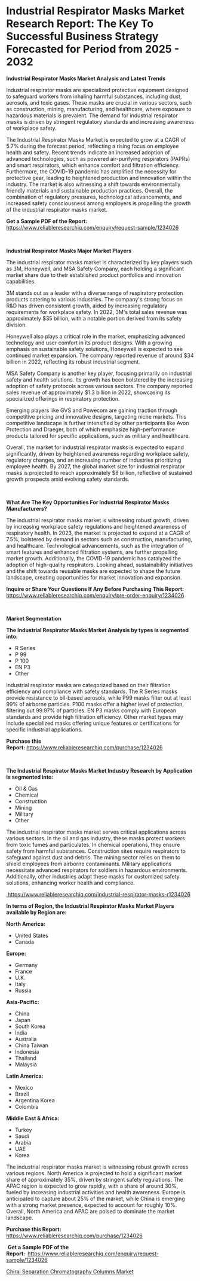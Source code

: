 <p><h1>Industrial Respirator Masks Market Research Report: The Key To Successful Business Strategy Forecasted for Period from 2025 - 2032</h1></p><p><strong>Industrial Respirator Masks Market Analysis and Latest Trends</strong></p>
<p><p>Industrial respirator masks are specialized protective equipment designed to safeguard workers from inhaling harmful substances, including dust, aerosols, and toxic gases. These masks are crucial in various sectors, such as construction, mining, manufacturing, and healthcare, where exposure to hazardous materials is prevalent. The demand for industrial respirator masks is driven by stringent regulatory standards and increasing awareness of workplace safety.</p><p>The Industrial Respirator Masks Market is expected to grow at a CAGR of 5.7% during the forecast period, reflecting a rising focus on employee health and safety. Recent trends indicate an increased adoption of advanced technologies, such as powered air-purifying respirators (PAPRs) and smart respirators, which enhance comfort and filtration efficiency. Furthermore, the COVID-19 pandemic has amplified the necessity for protective gear, leading to heightened production and innovation within the industry. The market is also witnessing a shift towards environmentally friendly materials and sustainable production practices. Overall, the combination of regulatory pressures, technological advancements, and increased safety consciousness among employers is propelling the growth of the industrial respirator masks market.</p></p>
<p><strong>Get a Sample PDF of the Report:&nbsp;</strong> <a href="https://www.reliableresearchiq.com/enquiry/request-sample/1234026?utm_campaign=3513&utm_medium=2&utm_source=Github&utm_content=ia&utm_term=25032025&utm_id=industrial-respirator-masks">https://www.reliableresearchiq.com/enquiry/request-sample/1234026</a></p>
<p>&nbsp;</p>
<p><strong>Industrial Respirator Masks Major Market Players</strong></p>
<p><p>The industrial respirator masks market is characterized by key players such as 3M, Honeywell, and MSA Safety Company, each holding a significant market share due to their established product portfolios and innovation capabilities. </p><p>3M stands out as a leader with a diverse range of respiratory protection products catering to various industries. The company's strong focus on R&D has driven consistent growth, aided by increasing regulatory requirements for workplace safety. In 2022, 3M's total sales revenue was approximately $35 billion, with a notable portion derived from its safety division.</p><p>Honeywell also plays a critical role in the market, emphasizing advanced technology and user comfort in its product designs. With a growing emphasis on sustainable safety solutions, Honeywell is expected to see continued market expansion. The company reported revenue of around $34 billion in 2022, reflecting its robust industrial segment.</p><p>MSA Safety Company is another key player, focusing primarily on industrial safety and health solutions. Its growth has been bolstered by the increasing adoption of safety protocols across various sectors. The company reported sales revenue of approximately $1.3 billion in 2022, showcasing its specialized offerings in respiratory protection.</p><p>Emerging players like GVS and Powecom are gaining traction through competitive pricing and innovative designs, targeting niche markets. This competitive landscape is further intensified by other participants like Avon Protection and Draeger, both of which emphasize high-performance products tailored for specific applications, such as military and healthcare.</p><p>Overall, the market for industrial respirator masks is expected to expand significantly, driven by heightened awareness regarding workplace safety, regulatory changes, and an increasing number of industries prioritizing employee health. By 2027, the global market size for industrial respirator masks is projected to reach approximately $8 billion, reflective of sustained growth prospects amid evolving safety standards.</p></p>
<p>&nbsp;</p>
<p><strong>What Are The Key Opportunities For Industrial Respirator Masks Manufacturers?</strong></p>
<p><p>The industrial respirator masks market is witnessing robust growth, driven by increasing workplace safety regulations and heightened awareness of respiratory health. In 2023, the market is projected to expand at a CAGR of 7.5%, bolstered by demand in sectors such as construction, manufacturing, and healthcare. Technological advancements, such as the integration of smart features and enhanced filtration systems, are further propelling market growth. Additionally, the COVID-19 pandemic has catalyzed the adoption of high-quality respirators. Looking ahead, sustainability initiatives and the shift towards reusable masks are expected to shape the future landscape, creating opportunities for market innovation and expansion.</p></p>
<p><strong>Inquire or Share Your Questions If Any Before Purchasing This Report:</strong> <a href="https://www.reliableresearchiq.com/enquiry/pre-order-enquiry/1234026?utm_campaign=3513&utm_medium=2&utm_source=Github&utm_content=ia&utm_term=25032025&utm_id=industrial-respirator-masks">https://www.reliableresearchiq.com/enquiry/pre-order-enquiry/1234026</a></p>
<p>&nbsp;</p>
<p><strong>Market Segmentation</strong></p>
<p><strong>The Industrial Respirator Masks Market Analysis by types is segmented into:</strong></p>
<p><ul><li>R Series</li><li>P 99</li><li>P 100</li><li>EN P3</li><li>Other</li></ul></p>
<p><p>Industrial respirator masks are categorized based on their filtration efficiency and compliance with safety standards. The R Series masks provide resistance to oil-based aerosols, while P99 masks filter out at least 99% of airborne particles. P100 masks offer a higher level of protection, filtering out 99.97% of particles. EN P3 masks comply with European standards and provide high filtration efficiency. Other market types may include specialized masks offering unique features or certifications for specific industrial applications.</p></p>
<p><strong>Purchase this Report:&nbsp;</strong><a href="https://www.reliableresearchiq.com/purchase/1234026?utm_campaign=3513&utm_medium=2&utm_source=Github&utm_content=ia&utm_term=25032025&utm_id=industrial-respirator-masks">https://www.reliableresearchiq.com/purchase/1234026</a></p>
<p>&nbsp;</p>
<p><strong>The Industrial Respirator Masks Market Industry Research by Application is segmented into:</strong></p>
<p><ul><li>Oil & Gas</li><li>Chemical</li><li>Construction</li><li>Mining</li><li>Military</li><li>Other</li></ul></p>
<p><p>The industrial respirator masks market serves critical applications across various sectors. In the oil and gas industry, these masks protect workers from toxic fumes and particulates. In chemical operations, they ensure safety from harmful substances. Construction sites require respirators to safeguard against dust and debris. The mining sector relies on them to shield employees from airborne contaminants. Military applications necessitate advanced respirators for soldiers in hazardous environments. Additionally, other industries adapt these masks for customized safety solutions, enhancing worker health and compliance.</p></p>
<p><a href="https://www.reliableresearchiq.com/industrial-respirator-masks-r1234026?utm_campaign=3513&utm_medium=2&utm_source=Github&utm_content=ia&utm_term=25032025&utm_id=industrial-respirator-masks">&nbsp;https://www.reliableresearchiq.com/industrial-respirator-masks-r1234026</a></p>
<p><strong>In terms of Region, the Industrial Respirator Masks Market Players available by Region are:</strong></p>
<p>
    <p> <strong> North America: </strong>
        <ul>
            <li>United States</li>
            <li>Canada</li>
        </ul>
        </p> 
    <p> <strong> Europe: </strong>
        <ul>
            <li>Germany</li>
            <li>France</li>
            <li>U.K.</li>
            <li>Italy</li>
            <li>Russia</li>
        </ul>
        </p> 
    <p> <strong> Asia-Pacific: </strong>
        <ul>
            <li>China</li>
            <li>Japan</li>
            <li>South Korea</li>
            <li>India</li>
            <li>Australia</li>
            <li>China Taiwan</li>
            <li>Indonesia</li>
            <li>Thailand</li>
            <li>Malaysia</li>
        </ul>
        </p> 
    <p> <strong> Latin America: </strong>
        <ul>
            <li>Mexico</li>
            <li>Brazil</li>
            <li>Argentina Korea</li>
            <li>Colombia</li>
        </ul>
        </p> 
    <p> <strong> Middle East & Africa: </strong>
        <ul>
            <li>Turkey</li>
            <li>Saudi</li>
            <li>Arabia</li>
            <li>UAE</li>
            <li>Korea</li>
        </ul>
    </p>
    </p>
<p><p>The industrial respirator masks market is witnessing robust growth across various regions. North America is projected to hold a significant market share of approximately 35%, driven by stringent safety regulations. The APAC region is expected to grow rapidly, with a share of around 30%, fueled by increasing industrial activities and health awareness. Europe is anticipated to capture about 25% of the market, while China is emerging with a strong market presence, expected to account for roughly 10%. Overall, North America and APAC are poised to dominate the market landscape.</p></p>
<p><strong>Purchase this Report: </strong><a href="https://www.reliableresearchiq.com/purchase/1234026?utm_campaign=3513&utm_medium=2&utm_source=Github&utm_content=ia&utm_term=25032025&utm_id=industrial-respirator-masks">https://www.reliableresearchiq.com/purchase/1234026</a></p>
<p>&nbsp;<strong>Get a Sample PDF of the Report:&nbsp;&nbsp;</strong><a href="https://www.reliableresearchiq.com/enquiry/request-sample/1234026?utm_campaign=3513&utm_medium=2&utm_source=Github&utm_content=ia&utm_term=25032025&utm_id=industrial-respirator-masks">https://www.reliableresearchiq.com/enquiry/request-sample/1234026</a></p>
<p><strong></strong></p>
<p><p><a href="https://github.com/daleogrando/Market-Research-Report-List-1/blob/main/chiral-separation-chromatography-columns-market.md?utm_campaign=3513&utm_medium=2&utm_source=Github&utm_content=ia&utm_term=25032025&utm_id=industrial-respirator-masks">Chiral Separation Chromatography Columns Market</a></p></p>